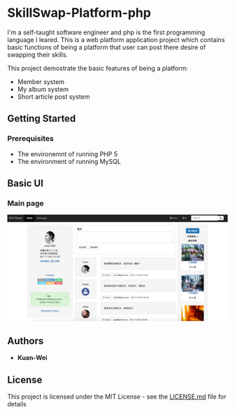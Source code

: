 # SkillSwap-Platform-php

I'm a self-taught software engineer and php is the first programming language I leared. This is a web platform application project which contains basic functions of being a platform that user can post there desire of swapping their skills.

This project demostrate the basic features of being a platform:
* Member system
* My album system
* Short article post system

## Getting Started

### Prerequisites

* The environemnt of running PHP 5
* The environment of running MySQL

## Basic UI

###  Main page
![alt text](https://raw.githubusercontent.com/hayasilin/SkillSwap-Platform-php/master/Screenshots/1.png)



## Authors

* **Kuan-Wei**

## License

This project is licensed under the MIT License - see the [LICENSE.md](LICENSE.md) file for details
